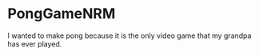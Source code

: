 # PongGameNRM
I wanted to make pong because it is the only video game that my grandpa has ever played. 
